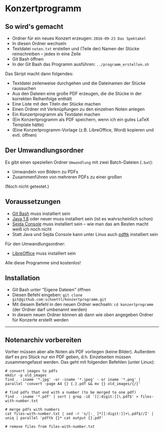 Konzertprogramm
===============

## So wird's gemacht

 - Ordner für ein neues Konzert erzeugen: `2016-09-23 Das Spektakel`
 - In diesen Ordner wechseln
 - Textdatei `noten.txt` erstellen und (Teile der) Namen der Stücke reinschreiben &ndash; jedes in eine Zeile
 - Git Bash öffnen
 - In der Git Bash das Programm ausführen: `../programm_erstellen.sh`

Das Skript macht dann folgendes:

 - Textdatei zeilenweise durchgehen und die Dateinamen der Stücke raussuchen
 - Aus den Dateien eine große PDF erzeugen, die die Stücke in der korrekten Reihenfolge enthält
 - Eine Liste mit den Titeln der Stücke machen
 - Einen Ordner mit Verknüpfungen zu den einzelnen Noten anlegen
 - Ein Konzertprogramm als Textdatei machen
 - (Ein Konzertprogramm als PDF speichern, wenn ich ein gutes LaTeX Template hätte)
 - (Eine Konzertprogramm-Vorlage (z.B. LibreOffice, Word) kopieren und evtl. öffnen)

## Der Umwandlungsordner

Es gibt einen speziellen Ordner `Umwandlung` mit zwei Batch-Dateien (`.bat`):

 - Umwandeln von Bildern zu PDFs
 - Zusammenführen von mehreren PDFs zu einer großen

(Noch nicht getestet.)

## Voraussetzungen

 - [Git Bash](https://git-scm.com/downloads) muss installiert sein
 - [Java 1.8](https://www.java.com/de/download/) oder neuer muss installiert sein (ist es wahrscheinlich schon)
 - [Sejda Console](http://www.sejda.org/) muss installiert sein &ndash; wie man das am Besten macht weiß ich noch nicht
 - Statt Java und Sejda Console kann unter Linux auch [pdftk](http://www.lagotzki.de/pdftk/) installiert sein

Für den Umwandlungsordner:

 - [LibreOffice](https://de.libreoffice.org/) muss installiert sein

Alle diese Programme sind kostenlos!

## Installation

 - Git Bash unter "Eigene Dateien" öffnen
 - Diesen Befehl eingeben: `git clone git@github.com:schoettl/konzertprogramm.git`
 - Mit diesem Befehl in den neuen Ordner wechseln: `cd konzertprogramm` (der Ordner darf umbenannt werden)
 - In diesem neuen Ordner können ab dann wie oben angegeben Ordner für Konzerte erstellt werden

-----------

## Notenarchiv vorbereiten

Vorher müssen aber alle Noten als PDF vorliegen (keine Bilder).
Außerdem darf es pro Stück nur ein PDF geben, d.h. Einzelseiten müssen
zusammengefasst werden.
Das geht mit folgenden Befehlen (unter Linux):

```
# convert images to pdfs
mkdir -p old_images
find . -iname '*.jpg' -or -iname '*.jpeg' - or iname '*.png' | parallel 'convert -page A4 {} {.}.pdf && mv {} old_images/{/}'

# find pdfs that end with a number (to be merged to one pdf)
find . -iname '*.pdf' | sort | grep -iE '[[:digit:]]\.pdf$' > files-with-number.txt

# merge pdfs with numbers
cat files-with-number.txt | sed -r 's/[-_ ]*[[:digit:]]+\.pdf$//I' | uniq | parallel 'pdftk {}* cat output {}.pdf'

# remove files from files-with-number.txt
```
